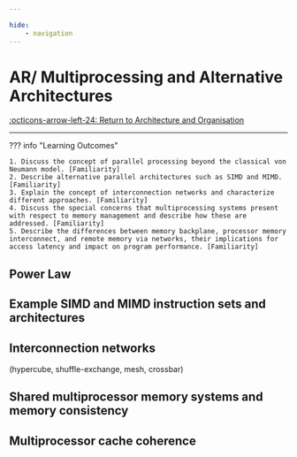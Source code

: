 ```yaml
---

hide:
    - navigation 
---
```

# AR/ Multiprocessing and Alternative Architectures

[:octicons-arrow-left-24: Return to Architecture and Organisation](/Knowledge-Notebook/Architecture-Organisation/)

---

??? info "Learning Outcomes"

    1. Discuss the concept of parallel processing beyond the classical von Neumann model. [Familiarity]
    2. Describe alternative parallel architectures such as SIMD and MIMD. [Familiarity]
    3. Explain the concept of interconnection networks and characterize different approaches. [Familiarity]
    4. Discuss the special concerns that multiprocessing systems present with respect to memory management and describe how these are addressed. [Familiarity]
    5. Describe the differences between memory backplane, processor memory interconnect, and remote memory via networks, their implications for access latency and impact on program performance. [Familiarity]

## Power Law

## Example SIMD and MIMD instruction sets and architectures

## Interconnection networks 

(hypercube, shuffle-exchange, mesh, crossbar)

## Shared multiprocessor memory systems and memory consistency

## Multiprocessor cache coherence